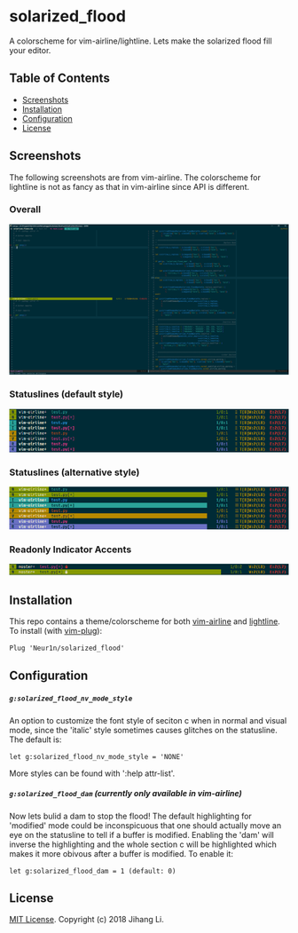 # solarized_flood
A colorscheme for vim-airline/lightline. Lets make the solarized flood fill your editor.

## Table of Contents

- [Screenshots](#screenshots)
- [Installation](#installation)
- [Configuration](#configuration)
- [License](#license)

## Screenshots

The following screenshots are from vim-airline. The colorscheme for lightline is not as fancy as that in vim-airline since API is different. 

### Overall
![screenshot](./screenshots/overall.png)

### Statuslines (default style)
![screenshot](./screenshots/modes_no_dam.png)

### Statuslines (alternative style)
![screenshot](./screenshots/modes_dam.png)

### Readonly Indicator Accents
![screenshot](./screenshots/readonly_accents.png)

## Installation

This repo contains a theme/colorscheme for both [vim-airline](https://github.com/vim-airline/vim-airline) and [lightline](https://github.com/itchyny/lightline.vim). To install (with [vim-plug](https://github.com/junegunn/vim-plug)):

```vim
Plug 'Neur1n/solarized_flood'
```

## Configuration

##### `g:solarized_flood_nv_mode_style`
An option to customize the font style of seciton c when in normal and visual
mode, since the 'italic' style sometimes causes glitches on the statusline.
The default is:

```vim
let g:solarized_flood_nv_mode_style = 'NONE'
```

More styles can be found with ':help attr-list'.

##### `g:solarized_flood_dam` (currently only available in vim-airline)
Now lets bulid a dam to stop the flood! The default highlighting for 'modified'
mode could be inconspicuous that one should actually move an eye on the
statusline to tell if a buffer is modified. Enabling the 'dam' will inverse the
highlighting and the whole section c will be highlighted which makes it more
obivous after a buffer is modified. To enable it:

```vim
let g:solarized_flood_dam = 1 (default: 0)
```

## License

[MIT License](LICENSE). Copyright (c) 2018 Jihang Li.
